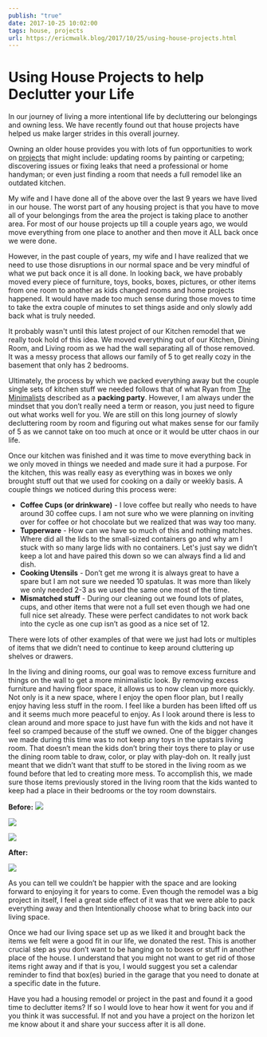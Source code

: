 ```yaml
---
publish: "true"
date: 2017-10-25 10:02:00
tags: house, projects
url: https://ericmwalk.blog/2017/10/25/using-house-projects.html
---
```


# Using House Projects to help Declutter your Life

In our journey of living a more intentional life by decluttering our belongings and owning less. We have recently found out that house projects have helped us make larger strides in this overall journey.

Owning an older house provides you with lots of fun opportunities to work on <a href="https://ericmwalk.blog/2012/03/15/master-bathroom-remodel.html">projects</a> that might include: updating rooms by painting or carpeting; discovering issues or fixing leaks that need a professional or home handyman; or even just finding a room that needs a full remodel like an outdated kitchen.

My wife and I have done all of the above over the last 9 years we have lived in our house. The worst part of any housing project is that you have to move all of your belongings from the area the project is taking place to another area. For most of our house projects up till a couple years ago, we would move everything from one place to another and then move it ALL back once we were done.

However, in the past couple of years, my wife and I have realized that we need to use those disruptions in our normal space and be very mindful of what we put back once it is all done. In looking back, we have probably moved every piece of furniture, toys, books, boxes, pictures, or other items from one room to another as kids changed rooms and home projects happened. It would have made too much sense during those moves to time to take the extra couple of minutes to set things aside and only slowly add back what is truly needed.

It probably wasn't until this latest project of our Kitchen remodel that we really took hold of this idea. We moved everything out of our Kitchen, Dining Room, and Living room as we had the wall separating all of those removed. It was a messy process that allows our family of 5 to get really cozy in the basement that only has 2 bedrooms.

Ultimately, the process by which we packed everything away but the couple single sets of kitchen stuff we needed follows that of what Ryan from <a href="https://www.theminimalists.com/packing/">The Minimalists</a> described as a **packing party**. However, I am always under the mindset that you don’t really need a term or reason, you just need to figure out what works well for you. We are still on this long journey of slowly decluttering room by room and figuring out what makes sense for our family of 5 as we cannot take on too much at once or it would be utter chaos in our life.

Once our kitchen was finished and it was time to move everything back in we only moved in things we needed and made sure it had a purpose. For the kitchen, this was really easy as everything was in boxes we only brought stuff out that we used for cooking on a daily or weekly basis. A couple things we noticed during this process were:

 - **Coffee Cups (or drinkware)** - I love coffee but really who needs to have around 30 coffee cups. I am not sure who we were planning on inviting over for coffee or hot chocolate but we realized that was way too many.
 - **Tupperware** - How can we have so much of this and nothing matches. Where did all the lids to the small-sized containers go and why am I stuck with so many large lids with no containers. Let's just say we didn’t keep a lot and have paired this down so we can always find a lid and dish.
 - **Cooking Utensils** - Don’t get me wrong it is always great to have a spare but I am not sure we needed 10 spatulas. It was more than likely we only needed 2-3 as we used the same one most of the time.
 - **Mismatched stuff** - During our cleaning out we found lots of plates, cups, and other items that were not a full set even though we had one full nice set already. These were perfect candidates to not work back into the cycle as one cup isn’t as good as a nice set of 12.

There were lots of other examples of that were we just had lots or multiples of items that we didn’t need to continue to keep around cluttering up shelves or drawers.

In the living and dining rooms, our goal was to remove excess furniture and things on the wall to get a more minimalistic look. By removing excess furniture and having floor space, it allows us to now clean up more quickly. Not only is it a new space, where I enjoy the open floor plan, but I really enjoy having less stuff in the room. I feel like a burden has been lifted off us and it seems much more peaceful to enjoy. As I look around there is less to clean around and more space to just have fun with the kids and not have it feel so cramped because of the stuff we owned. One of the bigger changes we made during this time was to not keep any toys in the upstairs living room. That doesn’t mean the kids don’t bring their toys there to play or use the dining room table to draw, color, or play with play-doh on. It really just meant that we didn’t want that stuff to be stored in the living room as we found before that led to creating more mess. To accomplish this, we made sure those items previously stored in the living room that the kids wanted to keep had a place in their bedrooms or the toy room downstairs.

**Before:**
![](https://ericmwalk.blog/uploads/2021/00d146544a.jpg)

![](https://ericmwalk.blog/uploads/2021/fd10a654e9.jpg)

![](https://ericmwalk.blog/uploads/2021/69370fd6e8.jpg)

**After:**

![](https://ericmwalk.blog/uploads/2021/68d5d1d465.jpg)

As you can tell we couldn’t be happier with the space and are looking forward to enjoying it for years to come. Even though the remodel was a big project in itself, I feel a great side effect of it was that we were able to pack everything away and then Intentionally choose what to bring back into our living space.

Once we had our living space set up as we liked it and brought back the items we felt were a good fit in our life, we donated the rest. This is another crucial step as you don’t want to be hanging on to boxes or stuff in another place of the house. I understand that you might not want to get rid of those items right away and if that is you, I would suggest you set a calendar reminder to find that box(es) buried in the garage that you need to donate at a specific date in the future.

Have you had a housing remodel or project in the past and found it a good time to declutter items? If so I would love to hear how it went for you and if you think it was successful. If not and you have a project on the horizon let me know about it and share your success after it is all done.
